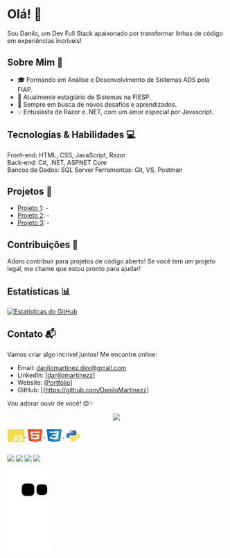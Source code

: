 # Olá! 👋

Sou Danilo, um Dev Full Stack apaixonado por transformar linhas de código em experiências incríveis!

## Sobre Mim 🚀

- 🎓 Formando em Análise e Desenvolvimento de Sistemas ADS pela FIAP.
- 💼 Atualmente estagiário de Sistemas na FIESP.
- 🌱 Sempre em busca de novos desafios e aprendizados.
- 💡 Entusiasta de Razor e .NET, com um amor especial por Javascript.

## Tecnologias & Habilidades 💻

Front-end: HTML, CSS, JavaScript, Razor  
Back-end: C#, .NET, ASPNET Core  
Bancos de Dados: SQL Server
Ferramentas: Git, VS, Postman 

## Projetos 💼

- [Projeto 1](link_para_o_projeto): -
- [Projeto 2](link_para_o_projeto): -
- [Projeto 3](link_para_o_projeto): -


## Contribuições 🌟

Adoro contribuir para projetos de código aberto! Se você tem um projeto legal, me chame que estou pronto para ajudar!

## Estatísticas 📊

[![Estatísticas do GitHub](https://github-readme-stats.vercel.app/api?username=DaniloMartinezz&show_icons=true&theme=radical)](https://github.com/DaniloMartinezz)

## Contato 📬

Vamos criar algo incrível juntos! Me encontre online:

- Email: danilomartinez.dev@gmail.com
- LinkedIn: [[danilomartinezz](https://www.linkedin.com/in/danilomartinezz/)]
- Website: [[Portfólio](https://danilomartinezz.github.io/portfolio_DaniloMartinez/)]
- GitHub: [(https://github.com/DaniloMartinezz]

Vou adorar ouvir de você! 😊✨





<div align="center">
  <a href="https://github.com/DaniloMartinezz">

  <img height="190em" src="https://github-readme-stats.vercel.app/api/top-langs/?username=DaniloMartinezz&layout=compact&langs_count=7&theme=dracula"/>
</div>
<div style="display: inline_block"><br>
  <img align="center" alt="Danilo-Js" height="30" width="40" src="https://raw.githubusercontent.com/devicons/devicon/master/icons/javascript/javascript-plain.svg">
  <img align="center" alt="Danilo-HTML" height="30" width="40" src="https://raw.githubusercontent.com/devicons/devicon/master/icons/html5/html5-original.svg">
  <img align="center" alt="Danilo-CSS" height="30" width="40" src="https://raw.githubusercontent.com/devicons/devicon/master/icons/css3/css3-original.svg">
  <img align="center" alt="Danilo-Python" height="30" width="40" src="https://raw.githubusercontent.com/devicons/devicon/master/icons/python/python-original.svg">
 
</div>
  
  ##
 
<div> 
 
  <a href="https://instagram.com/dan_martinezz_" target="_blank"><img src="https://img.shields.io/badge/-Instagram-%23E4405F?style=for-the-badge&logo=instagram&logoColor=white" target="_blank"></a>
 	<a href="https://www.twitch.tv/martinezgfc" target="_blank"><img src="https://img.shields.io/badge/Twitch-9146FF?style=for-the-badge&logo=twitch&logoColor=white" target="_blank"></a>
  <a href = "mailto:dmbelem@uniara.edu.br"><img src="https://img.shields.io/badge/-Gmail-%23333?style=for-the-badge&logo=gmail&logoColor=white" target="_blank"></a>
  <a href="https://www.linkedin.com/in/danilomartinezz/" target="_blank"><img src="https://img.shields.io/badge/-LinkedIn-%230077B5?style=for-the-badge&logo=linkedin&logoColor=white" target="_blank"></a> 
 
  ![Snake animation](https://github.com/rafaballerini/rafaballerini/blob/output/github-contribution-grid-snake.svg)
 
</div>
